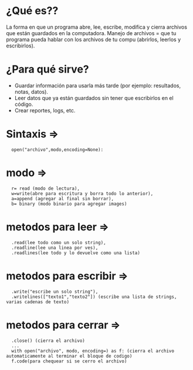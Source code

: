 #  ¿Qué es??
  La forma en que un programa abre, lee, escribe, modifica y cierra archivos que están guardados en la computadora.
  Manejo de archivos = que tu programa pueda hablar con los archivos de tu compu (abrirlos, leerlos y escribirlos).

#  ¿Para qué sirve?
  - Guardar información para usarla más tarde (por ejemplo: resultados, notas, datos).  
  - Leer datos que ya están guardados sin tener que escribirlos en el código.
  - Crear reportes, logs, etc.

#  Sintaxis =>
      open("archivo",modo,encoding=None):
# modo => 
      r= read (modo de lectura), 
      w=write(abre para escritura y borra todo lo anterior),
      a=append (agregar al final sin borrar), 
      b= binary (modo binario para agregar images)
# metodos para leer => 
      .read(lee todo como un solo string),
      .readline(lee una linea por ves),  
      .readlines(lee todo y lo devuelve como una lista)
# metodos para escribir => 
      .write("escribe un solo string"), 
      .writelines(["texto1","texto2"]) (escribe una lista de strings, varias cadenas de texto)
# metodos para cerrar => 
      .close() (cierra el archivo)
      ... 
      with open("archivo", modo, encoding=) as f: (cierra el archivo automaticamente al terminar el bloque de codigo) 
      f.code(para chequear si se cerro el archivo)
